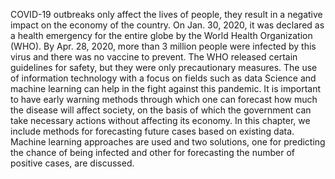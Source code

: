 COVID-19 outbreaks only affect the lives of people, they result in a negative impact on the economy of the country. On Jan. 30, 2020, it was declared as a health emergency for the entire globe by the World Health Organization (WHO). By Apr. 28, 2020, more than 3 million people were infected by this virus and there was no vaccine to prevent. The WHO released certain guidelines for safety, but they were only precautionary measures. The use of information technology with a focus on fields such as data Science and machine learning can help in the fight against this pandemic. It is important to have early warning methods through which one can forecast how much the disease will affect society, on the basis of which the government can take necessary actions without affecting its economy. In this chapter, we include methods for forecasting future cases based on existing data. Machine learning approaches are used and two solutions, one for predicting the chance of being infected and other for forecasting the number of positive cases, are discussed.
